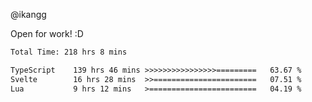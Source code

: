 @ikangg

Open for work! :D

<!--START_SECTION:waka-->

```txt
Total Time: 218 hrs 8 mins

TypeScript    139 hrs 46 mins >>>>>>>>>>>>>>>>=========   63.67 %
Svelte        16 hrs 28 mins  >>=======================   07.51 %
Lua           9 hrs 12 mins   >========================   04.19 %
```

<!--END_SECTION:waka-->
